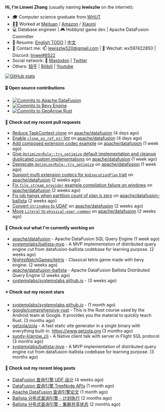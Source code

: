 **Hi, I'm Linwei Zhang** (usually naming **lewiszlw** on the internet):
- 🎓 Computer science graduate from [WHUT](https://en.wikipedia.org/wiki/Wuhan_University_of_Technology)
- 👨‍💻 Worked at [Meituan](https://about.meituan.com/home) / [Amazon](https://www.amazon.com/) / [Xiaomi](https://www.mi.com/)
- 💻 Database engineer | 🎮 Hobbyist game dev | Apache DataFusion Committer
- 📄 Resume: [English TODO](https://github.com/lewiszlw/lewiszlw/blob/main/Resume_EN.md) | [中文](https://github.com/lewiszlw/lewiszlw/blob/main/Resume_CN.md)
- 📱 Contact me: 📫 [lewiszlw520@gmail.com](mailto:lewiszlw520@gmail.com) | 💬 Wechat: wx597422850 | Discord: [linwei#8522](http://discordapp.com/users/891664307035713576)
- Social network: 🦣 [Mastodon](https://mastodon.world/@lewiszlw) | [Twitter](https://twitter.com/lewiszlw)
- Others: [知乎](https://www.zhihu.com/people/tian-qian-zhu-wu-ya) | [Bilibili](https://space.bilibili.com/43876861) | [Youtube](https://www.youtube.com/channel/UCnvri1tqAjxsp9nGQ63zUNw)

[![GitHub stats](https://github-readme-stats.vercel.app/api?username=lewiszlw&count_private=true&show_icons=true&theme=solarized-dark&include_all_commits=true)](https://github.com/anuraghazra/github-readme-stats)

#### 🎖️ Open source contributions
- [![Commits to Apache DataFusion](https://img.shields.io/github/commit-activity/t/apache/datafusion?authorFilter=lewiszlw&style=social&label=Apache%20DataFusion)](https://github.com/apache/datafusion/commits?author=lewiszlw)
- [![Commits to Bevy Engine](https://img.shields.io/github/commit-activity/t/bevyengine/bevy?authorFilter=lewiszlw&style=social&label=Bevy%20Engine)](https://github.com/bevyengine/bevy/commits?author=lewiszlw)
- [![Commits to GeoArrow Rust](https://img.shields.io/github/commit-activity/t/geoarrow/geoarrow-rs?authorFilter=lewiszlw&style=social&label=GeoArrow%20Rust)](https://github.com/geoarrow/geoarrow-rs/commits?author=lewiszlw)

#### 🔨 Check out my recent pull requests

- [Reduce TaskContext clone](https://github.com/apache/datafusion/pull/11161) on [apache/datafusion](https://github.com/apache/datafusion) (4 days ago)
- [Enable `clone_on_ref_ptr` lint](https://github.com/apache/datafusion/pull/11157) on [apache/datafusion](https://github.com/apache/datafusion) (4 days ago)
- [Add composed extension codec example](https://github.com/apache/datafusion/pull/11095) on [apache/datafusion](https://github.com/apache/datafusion) (1 week ago)
- [Give `OptimizerRule::try_optimize` default implementation and cleanup duplicated custom implementations](https://github.com/apache/datafusion/pull/11059) on [apache/datafusion](https://github.com/apache/datafusion) (1 week ago)
- [Deprecate `OptimizerRule::try_optimize`](https://github.com/apache/datafusion/pull/11022) on [apache/datafusion](https://github.com/apache/datafusion) (1 week ago)
- [Support multi extension codecs for `AsExecutionPlan` trait](https://github.com/apache/datafusion/pull/10983) on [apache/datafusion](https://github.com/apache/datafusion) (2 weeks ago)
- [Fix `file_stream_provider` example compilation failure on windows](https://github.com/apache/datafusion/pull/10975) on [apache/datafusion](https://github.com/apache/datafusion) (2 weeks ago)
- [Fix job hangs when partition count of plan is zero](https://github.com/apache/datafusion-ballista/pull/1024) on [apache/datafusion-ballista](https://github.com/apache/datafusion-ballista) (2 weeks ago)
- [Convert `StringAgg` to UDAF](https://github.com/apache/datafusion/pull/10945) on [apache/datafusion](https://github.com/apache/datafusion) (2 weeks ago)
- [Move `Literal` to `physical-expr-common`](https://github.com/apache/datafusion/pull/10910) on [apache/datafusion](https://github.com/apache/datafusion) (2 weeks ago)

#### 👷 Check out what I'm currently working on

- [apache/datafusion](https://github.com/apache/datafusion) - Apache DataFusion SQL Query Engine (1 week ago)
- [systemxlabs/ballista-mvp](https://github.com/systemxlabs/ballista-mvp) - A MVP implementation of distributed query engine cut from datafusion-ballista codebase for learning purpose.  (2 weeks ago)
- [NightsWatchGames/tetris](https://github.com/NightsWatchGames/tetris) - Classical tetris game made with bevy engine. (2 weeks ago)
- [apache/datafusion-ballista](https://github.com/apache/datafusion-ballista) - Apache DataFusion Ballista Distributed Query Engine (2 weeks ago)
- [systemxlabs/systemxlabs.github.io](https://github.com/systemxlabs/systemxlabs.github.io) -  (3 weeks ago)

#### ⭐ Check out my recent stars

- [systemxlabs/systemxlabs.github.io](https://github.com/systemxlabs/systemxlabs.github.io) -  (1 month ago)
- [google/comprehensive-rust](https://github.com/google/comprehensive-rust) - This is the Rust course used by the Android team at Google. It provides you the material to quickly teach Rust. (3 months ago)
- [getzola/zola](https://github.com/getzola/zola) - A fast static site generator in a single binary with everything built-in. https://www.getzola.org (3 months ago)
- [sundy-li/arrow_cli](https://github.com/sundy-li/arrow_cli) - A Native client talk with server in Flight SQL protocol (3 months ago)
- [systemxlabs/ballista-mvp](https://github.com/systemxlabs/ballista-mvp) - A MVP implementation of distributed query engine cut from datafusion-ballista codebase for learning purpose.  (3 months ago)

#### 📜 Check out my recent blog posts

- [DataFusion 查询引擎 UDF 设计](https://systemxlabs.github.io/blog/datafusion-udf/) (4 weeks ago)
- [DataFusion 查询引擎 TreeNode APIs](https://systemxlabs.github.io/blog/datafusion-tree-node-apis/) (1 month ago)
- [Apache DataFusion 查询引擎论文](https://systemxlabs.github.io/blog/datafusion-paper/) (1 month ago)
- [Ballista 分布式查询引擎 - 计划执行](https://systemxlabs.github.io/blog/ballista-mvp-part5/) (2 months ago)
- [Ballista 分布式查询引擎 - 集群共享状态](https://systemxlabs.github.io/blog/ballista-mvp-part4/) (2 months ago)